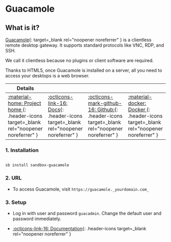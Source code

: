 # Guacamole

## What is it?

[Guacamole](https://guacamole.apache.org/){: target=_blank rel="noopener noreferrer" } is a clientless remote desktop gateway. It supports standard protocols like VNC, RDP, and SSH.

We call it clientless because no plugins or client software are required.

Thanks to HTML5, once Guacamole is installed on a server, all you need to access your desktops is a web browser.

| Details     |             |             |             |
|-------------|-------------|-------------|-------------|
| [:material-home: Project home ](https://guacamole.apache.org/){: .header-icons target=_blank rel="noopener noreferrer" } | [:octicons-link-16: Docs](https://guacamole.apache.org/doc/gug/){: .header-icons target=_blank rel="noopener noreferrer" } | [:octicons-mark-github-16: Github:](https://www.github.com/jason-bean/docker-guacamole){: .header-icons target=_blank rel="noopener noreferrer" } | [:material-docker: Docker ](https://hub.docker.com/r/jasonbean/guacamole){: .header-icons target=_blank rel="noopener noreferrer" }|

### 1. Installation

``` shell

sb install sandbox-guacamole

```

### 2. URL

- To access Guacamole, visit `https://guacamole._yourdomain.com_`

### 3. Setup

- Log in with user and password `guacadmin`. Change the default user and password immediately.

- [:octicons-link-16: Documentation](https://guacamole.apache.org/doc/gug/){: .header-icons target=_blank rel="noopener noreferrer" }
